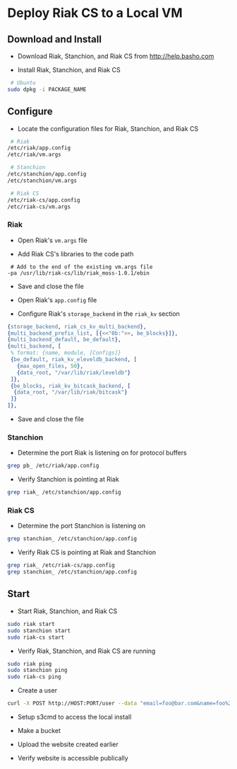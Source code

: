 # Deploy Riak CS to a Local VM

## Download and Install

* Download Riak, Stanchion, and Riak CS from http://help.basho.com

* Install Riak, Stanchion, and Riak CS

```bash
 # Ubuntu
sudo dpkg -i PACKAGE_NAME
```

## Configure

* Locate the configuration files for Riak, Stanchion, and Riak CS

```bash
 # Riak
/etc/riak/app.config
/etc/riak/vm.args

 # Stanchion
/etc/stanchion/app.config
/etc/stanchion/vm.args

 # Riak CS
/etc/riak-cs/app.config
/etc/riak-cs/vm.args
```

### Riak

* Open Riak's `vm.args` file

* Add Riak CS's libraries to the code path

```
 # Add to the end of the existing vm.args file
-pa /usr/lib/riak-cs/lib/riak_moss-1.0.1/ebin
```

* Save and close the file

* Open Riak's `app.config` file

* Configure Riak's `storage_backend` in the `riak_kv` section

```erlang
{storage_backend, riak_cs_kv_multi_backend},
{multi_backend_prefix_list, [{<<"0b:">>, be_blocks}]},
{multi_backend_default, be_default},
{multi_backend, [
 % format: {name, module, [Configs]}
 {be_default, riak_kv_eleveldb_backend, [
   {max_open_files, 50},
   {data_root, "/var/lib/riak/leveldb"}
 ]},
 {be_blocks, riak_kv_bitcask_backend, [
  {data_root, "/var/lib/riak/bitcask"}
 ]}
]},
```

* Save and close the file

### Stanchion

* Determine the port Riak is listening on for protocol buffers

```bash
grep pb_ /etc/riak/app.config
```

* Verify Stanchion is pointing at Riak

```bash
grep riak_ /etc/stanchion/app.config
```

### Riak CS

* Determine the port Stanchion is listening on

```bash
grep stanchion_ /etc/stanchion/app.config
```

* Verify Riak CS is pointing at Riak and Stanchion

```bash
grep riak_ /etc/riak-cs/app.config
grep stanchion_ /etc/stanchion/app.config
```

## Start

* Start Riak, Stanchion, and Riak CS

```bash
sudo riak start
sudo stanchion start
sudo riak-cs start
```

* Verify Riak, Stanchion, and Riak CS are running

```bash
sudo riak ping
sudo stanchion ping
sudo riak-cs ping
```

* Create a user

```bash
curl -X POST http://HOST:PORT/user --data "email=foo@bar.com&name=foo%20bar"
```

* Setup s3cmd to access the local install

* Make a bucket

* Upload the website created earlier

* Verify website is accessible publically
